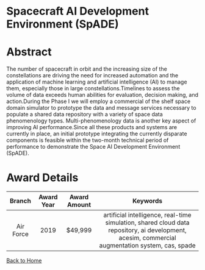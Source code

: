 
Spacecraft AI Development Environment (SpADE)
=============================================

# Abstract


The number of spacecraft in orbit and the increasing size of the constellations are driving the need for increased automation and the application of machine learning and artificial intelligence (AI) to manage them, especially those in large constellations.Timelines to assess the volume of data exceeds human abilities for evaluation, decision making, and action.During the Phase I we will employ a commercial of the shelf space domain simulator to prototype the data and message services necessary to populate a shared data repository with a variety of space data phenomenology types. Multi-phenomenology data is another key aspect of improving AI performance.Since all these products and systems are currently in place, an initial prototype integrating the currently disparate components is feasible within the two-month technical period of performance to demonstrate the Space AI Development Environment (SpADE).  

# Award Details

|Branch|Award Year|Award Amount|Keywords|
| :---: | :---: | :---: | :---: |
|Air Force|2019|$49,999|artificial intelligence, real-time simulation, shared cloud data repository, ai development, acesim, commercial augmentation system, cas, spade|
  
  


[Back to Home](https://github.com/chrischow/dod_sbir_awards#17)